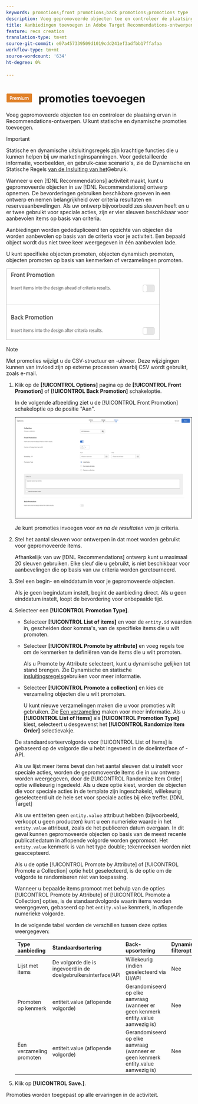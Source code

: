 ```yaml
---
keywords: promotions;front promotions;back promotions;promotions type
description: Voeg gepromoveerde objecten toe en controleer de plaatsing ervan in Adobe Target Recommendations-ontwerpen. U kunt statische en dynamische promoties toevoegen.
title: Aanbiedingen toevoegen in Adobe Target Recommendations-ontwerpen.
feature: recs creation
translation-type: tm+mt
source-git-commit: e07a457339509d1019cdd241ef3adfbb17ffafaa
workflow-type: tm+mt
source-wordcount: '634'
ht-degree: 0%

---
```



# ![PREMIUM](/help/assets/premium.png) promoties toevoegen

Voeg gepromoveerde objecten toe en controleer de plaatsing ervan in Recommendations-ontwerpen. U kunt statische en dynamische promoties toevoegen.

>[!IMPORTANT]
>
>Statische en dynamische uitsluitingsregels zijn krachtige functies die u kunnen helpen bij uw marketinginspanningen. Voor gedetailleerde informatie, voorbeelden, en gebruik-case scenario&#39;s, zie de Dynamische en Statische Regels [van de Insluiting van het](/help/c-recommendations/c-algorithms/use-dynamic-and-static-inclusion-rules.md#concept_4CB5C0FA705D4E449BD0B37B3D987F9F)Gebruik.

Wanneer u een [!DNL Recommendations] activiteit maakt, kunt u gepromoveerde objecten in uw [!DNL Recommendations] ontwerp opnemen. De bevorderingen gebruiken beschikbare groeven in een ontwerp en nemen belangrijkheid over criteria resultaten en reserveaanbevelingen. Als uw ontwerp bijvoorbeeld zes sleuven heeft en u er twee gebruikt voor speciale acties, zijn er vier sleuven beschikbaar voor aanbevolen items op basis van criteria.

Aanbiedingen worden gededupliceerd ten opzichte van objecten die worden aanbevolen op basis van de criteria voor je activiteit. Een bepaald object wordt dus niet twee keer weergegeven in één aanbevolen lade.

U kunt specifieke objecten promoten, objecten dynamisch promoten, objecten promoten op basis van kenmerken of verzamelingen promoten.

![](assets/add_promotion_toggles.png)

>[!NOTE]
>
>Met promoties wijzigt u de CSV-structuur en -uitvoer. Deze wijzigingen kunnen van invloed zijn op externe processen waarbij CSV wordt gebruikt, zoals e-mail.

1. Klik op de **[!UICONTROL Options]** pagina op de **[!UICONTROL Front Promotion]** of **[!UICONTROL Back Promotion]** schakeloptie.

   In de volgende afbeelding ziet u de [!UICONTROL Front Promotion] schakeloptie op de positie &quot;Aan&quot;.

   ![Voorste-promotieopties toevoegen](/help/c-recommendations/t-create-recs-activity/assets/add_promotion_front.png)

   Je kunt promoties invoegen voor *en na de resultaten van* je criteria.
1. Stel het aantal sleuven voor ontwerpen in dat moet worden gebruikt voor gepromoveerde items.

   Afhankelijk van uw [!DNL Recommendations] ontwerp kunt u maximaal 20 sleuven gebruiken. Elke sleuf die u gebruikt, is niet beschikbaar voor aanbevelingen die op basis van uw criteria worden geretourneerd.

1. Stel een begin- en einddatum in voor je gepromoveerde objecten.

   Als je geen begindatum instelt, begint de aanbieding direct. Als u geen einddatum instelt, loopt de bevordering voor onbepaalde tijd.

1. Selecteer een **[!UICONTROL Promotion Type]**.

   * Selecteer **[!UICONTROL List of items]** en voer de `entity.id` waarden in, gescheiden door komma&#39;s, van de specifieke items die u wilt promoten.

   * Selecteer **[!UICONTROL Promote by attribute]** en voeg regels toe om de kenmerken te definiëren van de items die u wilt promoten.

      Als u Promote by Attribute selecteert, kunt u dynamische gelijken tot stand brengen. Zie Dynamische en statische [insluitingsregels](/help/c-recommendations/c-algorithms/use-dynamic-and-static-inclusion-rules.md#concept_4CB5C0FA705D4E449BD0B37B3D987F9F)gebruiken voor meer informatie.

   * Selecteer **[!UICONTROL Promote a collection]** en kies de verzameling objecten die u wilt promoten.

      U kunt nieuwe verzamelingen maken die u voor promoties wilt gebruiken. Zie [Een verzameling](/help/c-recommendations/c-products/collections.md#task_1256DFF6842141FCAADD9E1428EF7F08) maken voor meer informatie.
   Als u **[!UICONTROL List of Items]** als **[!UICONTROL Promotion Type]** kiest, selecteert u desgewenst het **[!UICONTROL Randomize Item Order]** selectievakje.

   De standaardsorteervolgorde voor [!UICONTROL List of Items] is gebaseerd op de volgorde die u hebt ingevoerd in de doelinterface of -API.

   Als uw lijst meer items bevat dan het aantal sleuven dat u instelt voor speciale acties, worden de gepromoveerde items die in uw ontwerp worden weergegeven, door de [!UICONTROL Randomize Item Order] optie willekeurig ingedeeld. Als u deze optie kiest, worden de objecten die voor speciale acties in de template zijn ingeschakeld, willekeurig geselecteerd uit de hele set voor speciale acties bij elke treffer. [!DNL Target]

   Als uw entiteiten geen `entity.value` attribuut hebben (bijvoorbeeld, verkoopt u geen producten) kunt u een numerieke waarde in het `entity.value` attribuut, zoals de het publiceren datum overgaan. In dit geval kunnen gepromoveerde objecten op basis van de meest recente publicatiedatum in aflopende volgorde worden gepromoot. Het `entity.value` kenmerk is van het type double; tekenreeksen worden niet geaccepteerd.

   Als u de optie [!UICONTROL Promote by Attribute] of [!UICONTROL Promote a Collection] optie hebt geselecteerd, is de optie om de volgorde te randomiseren niet van toepassing.

   Wanneer u bepaalde items promoot met behulp van de opties [!UICONTROL Promote by Attribute] of [!UICONTROL Promote a Collection] opties, is de standaardvolgorde waarin items worden weergegeven, gebaseerd op het `entity.value` kenmerk, in aflopende numerieke volgorde.

   In de volgende tabel worden de verschillen tussen deze opties weergegeven:

   | Type aanbieding | Standaardsortering | Back-upsortering | Dynamische filteroptie |
   | --- | --- | --- | --- |
   | Lijst met items | De volgorde die is ingevoerd in de doelgebruikersinterface/API | Willekeurig (indien geselecteerd via UI/API | Nee |
   | Promoten op kenmerk | entiteit.value (aflopende volgorde) | Gerandomiseerd op elke aanvraag (wanneer er geen kenmerk entity.value aanwezig is) | Nee |
   | Een verzameling promoten | entiteit.value (aflopende volgorde) | Gerandomiseerd op elke aanvraag (wanneer er geen kenmerk entity.value aanwezig is) | Nee |

1. Klik op **[!UICONTROL Save.]**.

Promoties worden toegepast op alle ervaringen in de activiteit.
